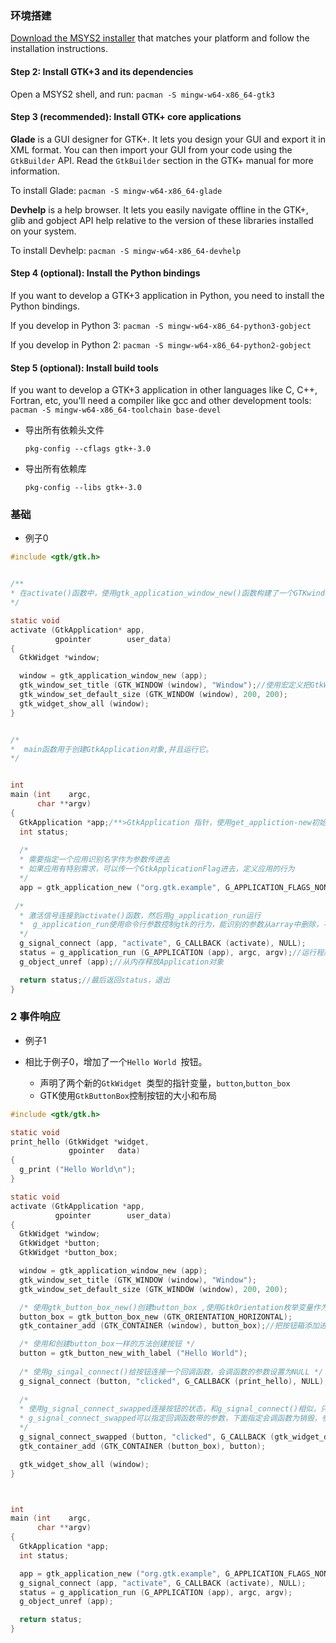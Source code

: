 ### 环境搭建

 [Download the MSYS2 installer](https://msys2.github.io/) that matches your platform and follow the installation instructions. 

#### Step 2: Install GTK+3 and its dependencies

Open a MSYS2 shell, and run:
 `pacman -S mingw-w64-x86_64-gtk3` 

#### Step 3 (recommended): Install GTK+ core applications

**Glade** is a GUI designer for GTK+. It lets you design your GUI and export it in XML format. You can then import your GUI from your code using the `GtkBuilder` API. Read the `GtkBuilder` section in the GTK+ manual for more information.

To install Glade:
 `pacman -S mingw-w64-x86_64-glade` 

**Devhelp** is a help browser. It lets you easily  navigate offline in the GTK+, glib and gobject API help relative to the  version of these libraries installed on your system.

To install Devhelp:
 `pacman -S mingw-w64-x86_64-devhelp` 

#### Step 4 (optional): Install the Python bindings

If you want to develop a GTK+3 application in Python, you need to install the Python bindings.

If you develop in Python 3:
 `pacman -S mingw-w64-x86_64-python3-gobject` 

If you develop in Python 2:
 `pacman -S mingw-w64-x86_64-python2-gobject` 

#### Step 5 (optional): Install build tools

If you want to develop a GTK+3 application in other languages like C,  C++, Fortran, etc, you'll need a compiler like gcc and other  development tools:
 `pacman -S mingw-w64-x86_64-toolchain base-devel` 



- 导出所有依赖头文件

  ```
  pkg-config --cflags gtk+-3.0
  ```

- 导出所有依赖库

  ```
  pkg-config --libs gtk+-3.0
  ```


### 基础

- 例子0

```c
#include <gtk/gtk.h>


/**
* 在activate()函数中，使用gtk_application_window_new()函数构建了一个GTKwindow，并且把值保存在window*  * 指针中，这个window有一个框架，一个标题条，窗口的控制取决于平台 
*/

static void
activate (GtkApplication* app,
          gpointer        user_data)
{
  GtkWidget *window;

  window = gtk_application_window_new (app);
  gtk_window_set_title (GTK_WINDOW (window), "Window");//使用宏定义把GtkWidget*强转为GtkWindow*
  gtk_window_set_default_size (GTK_WINDOW (window), 200, 200);
  gtk_widget_show_all (window);
}


/*
*  main函数用于创建GtkApplication对象,并且运行它。
*/


int
main (int    argc,
      char **argv)
{
  GtkApplication *app;/**>GtkApplication 指针，使用get_appliction-new初始化*/
  int status;
  
  /*
  * 需要指定一个应用识别名字作为参数传进去
  * 如果应用有特别需求，可以传一个GtkApplicationFlag进去，定义应用的行为
  */
  app = gtk_application_new ("org.gtk.example", G_APPLICATION_FLAGS_NONE);
  
 /*
  * 激活信号连接到activate()函数，然后用g_application_run运行
  *  g_application_run使用命令行参数控制gtk的行为，能识别的参数从array中删除，不能识别的留下，代自己的   *  应用程序解析
  */
  g_signal_connect (app, "activate", G_CALLBACK (activate), NULL);
  status = g_application_run (G_APPLICATION (app), argc, argv);//运行程序，结束时返回值给status
  g_object_unref (app);//从内存释放Application对象

  return status;//最后返回status，退出
}
```

### 2 事件响应

- 例子1


- 相比于例子0，增加了一个`Hello World `按钮。
  - 声明了两个新的`GtkWidget `类型的指针变量，`button`,`button_box`
  - GTK使用`GtkButtonBox`控制按钮的大小和布局

```c
#include <gtk/gtk.h>

static void
print_hello (GtkWidget *widget,
             gpointer   data)
{
  g_print ("Hello World\n");
}

static void
activate (GtkApplication *app,
          gpointer        user_data)
{
  GtkWidget *window;
  GtkWidget *button;
  GtkWidget *button_box;

  window = gtk_application_window_new (app);
  gtk_window_set_title (GTK_WINDOW (window), "Window");
  gtk_window_set_default_size (GTK_WINDOW (window), 200, 200);

  /* 使用gtk_button_box_new()创建button_box ,使用GtkOrientation枚举变量作为参数*/
  button_box = gtk_button_box_new (GTK_ORIENTATION_HORIZONTAL);
  gtk_container_add (GTK_CONTAINER (window), button_box);//把按钮箱添加进widget窗口

  /* 使用和创建button_box一样的方法创建按钮 */
  button = gtk_button_new_with_label ("Hello World");
  
  /* 使用g_singal_connect()给按钮连接一个回调函数，会调函数的参数设置为NULL */
  g_signal_connect (button, "clicked", G_CALLBACK (print_hello), NULL);
  
  /* 
  * 使用g_signal_connect_swapped连接按钮的状态，和g_signal_connect()相似，只是回调函数的处理不一样
  * g_signal_connect_swapped可以指定回调函数带的参数，下面指定会调函数为销毁，参数为整个窗口，而         * g_signal_connect()只能销毁自己按钮本身
  */
  g_signal_connect_swapped (button, "clicked", G_CALLBACK (gtk_widget_destroy), window);
  gtk_container_add (GTK_CONTAINER (button_box), button);

  gtk_widget_show_all (window);
}



int
main (int    argc,
      char **argv)
{
  GtkApplication *app;
  int status;

  app = gtk_application_new ("org.gtk.example", G_APPLICATION_FLAGS_NONE);
  g_signal_connect (app, "activate", G_CALLBACK (activate), NULL);
  status = g_application_run (G_APPLICATION (app), argc, argv);
  g_object_unref (app);

  return status;
}
```

